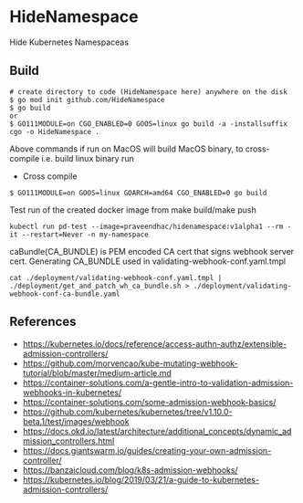 # HideNamespace
Hide Kubernetes Namespaceas

## Build
```
# create directory to code (HideNamespace here) anywhere on the disk 
$ go mod init github.com/HideNamespace
$ go build 
or
$ GO111MODULE=on CGO_ENABLED=0 GOOS=linux go build -a -installsuffix cgo -o HideNamespace .
```
Above commands if run on MacOS will build MacOS binary, to cross-compile i.e. build linux binary run
- Cross compile
```
$ GO111MODULE=on GOOS=linux GOARCH=amd64 CGO_ENABLED=0 go build
```

Test run of the created docker image from make build/make push
```
kubectl run pd-test --image=praveendhac/hidenamespace:v1alpha1 --rm -it --restart=Never -n my-namespace
```

caBundle(CA_BUNDLE) is PEM encoded CA cert that signs webhook server cert. Generating CA_BUNDLE used in validating-webhook-conf.yaml.tmpl
```
cat ./deployment/validating-webhook-conf.yaml.tmpl | ./deployment/get_and_patch_wh_ca_bundle.sh > ./deployment/validating-webhook-conf-ca-bundle.yaml
```

## References
- https://kubernetes.io/docs/reference/access-authn-authz/extensible-admission-controllers/
- https://github.com/morvencao/kube-mutating-webhook-tutorial/blob/master/medium-article.md
- https://container-solutions.com/a-gentle-intro-to-validation-admission-webhooks-in-kubernetes/
- https://container-solutions.com/some-admission-webhook-basics/
- https://github.com/kubernetes/kubernetes/tree/v1.10.0-beta.1/test/images/webhook
- https://docs.okd.io/latest/architecture/additional_concepts/dynamic_admission_controllers.html
- https://docs.giantswarm.io/guides/creating-your-own-admission-controller/
- https://banzaicloud.com/blog/k8s-admission-webhooks/
- https://kubernetes.io/blog/2019/03/21/a-guide-to-kubernetes-admission-controllers/
